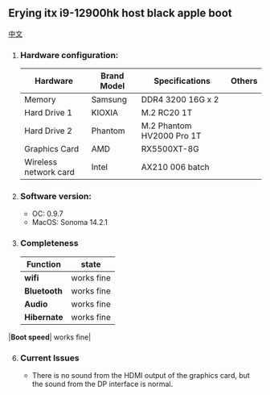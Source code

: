 ## Erying itx i9-12900hk host black apple boot
[中文](https://github.com/ispace-top/Hackintosh-EFI-Erying-12900hk-ITX-Sonoma-OC097/blob/main/README.md)
1. ### Hardware configuration:
   |Hardware|Brand Model|Specifications|Others|
   |--|--|--|--|
   |Memory|Samsung|DDR4 3200 16G x 2||
   |Hard Drive 1 |KIOXIA|M.2 RC20 1T||
   |Hard Drive 2 |Phantom|M.2 Phantom HV2000 Pro 1T||
   |Graphics Card |AMD|RX5500XT-8G||
   |Wireless network card| Intel |AX210 006 batch||
     
3. ### Software version:
   - OC: 0.9.7
   - MacOS: Sonoma 14.2.1
  
4. ### Completeness
   |Function|state|
   |-|-|
   |**wifi**|  works fine|
   |**Bluetooth** |works fine|
   |**Audio**| works fine|
   |**Hibernate** |works fine|
  |**Boot speed**| works fine|
  
6. ### Current Issues
   - There is no sound from the HDMI output of the graphics card, but the sound from the DP interface is normal.
